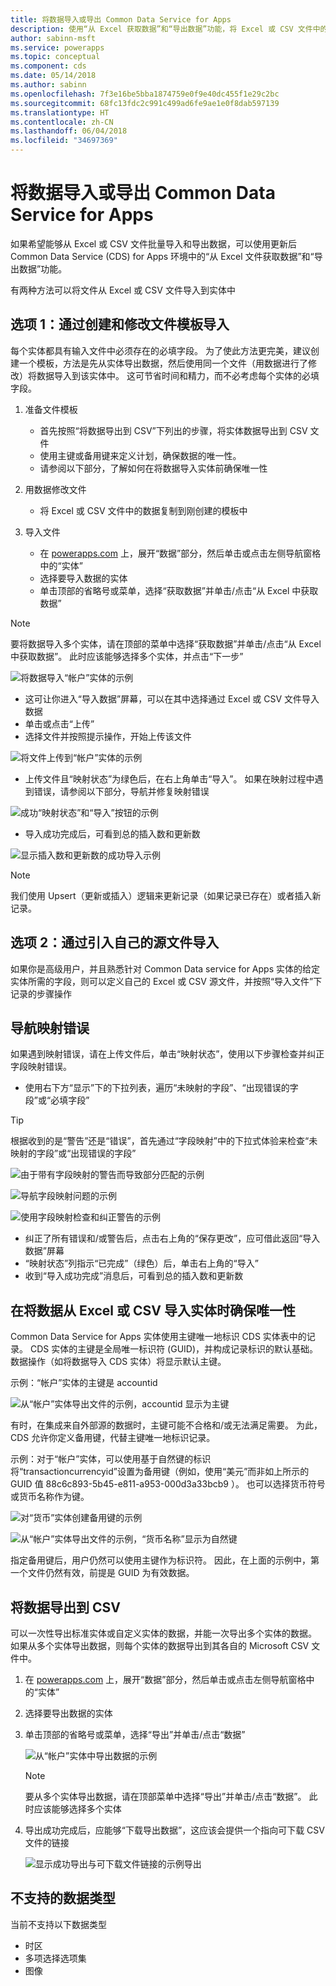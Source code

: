 ```yaml
---
title: 将数据导入或导出 Common Data Service for Apps
description: 使用“从 Excel 获取数据”和“导出数据”功能，将 Excel 或 CSV 文件中的数据批量导入和导出到 Common Data Service (CDS) for Apps 中的实体
author: sabinn-msft
ms.service: powerapps
ms.topic: conceptual
ms.component: cds
ms.date: 05/14/2018
ms.author: sabinn
ms.openlocfilehash: 7f3e16be5bba1874759e0f9e40dc455f1e29c2bc
ms.sourcegitcommit: 68fc13fdc2c991c499ad6fe9ae1e0f8dab597139
ms.translationtype: HT
ms.contentlocale: zh-CN
ms.lasthandoff: 06/04/2018
ms.locfileid: "34697369"
---
```

# <a name="import-or-export-data-from-the-common-data-service-for-apps"></a>将数据导入或导出 Common Data Service for Apps

如果希望能够从 Excel 或 CSV 文件批量导入和导出数据，可以使用更新后 Common Data Service (CDS) for Apps 环境中的“从 Excel 文件获取数据”和“导出数据”功能。

有两种方法可以将文件从 Excel 或 CSV 文件导入到实体中

## <a name="option-1-import-by-creating-and-modifying-a-file-template"></a>选项 1：通过创建和修改文件模板导入

每个实体都具有输入文件中必须存在的必填字段。 为了使此方法更完美，建议创建一个模板，方法是先从实体导出数据，然后使用同一个文件（用数据进行了修改）将数据导入到该实体中。 这可节省时间和精力，而不必考虑每个实体的必填字段。

1. 准备文件模板

    - 首先按照“将数据导出到 CSV”下列出的步骤，将实体数据导出到 CSV 文件
    - 使用主键或备用键来定义计划，确保数据的唯一性。
    - 请参阅以下部分，了解如何在将数据导入实体前确保唯一性

1. 用数据修改文件

    - 将 Excel 或 CSV 文件中的数据复制到刚创建的模板中

1. 导入文件
    - 在 [powerapps.com](https://web.powerapps.com/) 上，展开“数据”部分，然后单击或点击左侧导航窗格中的“实体”
    - 选择要导入数据的实体
    - 单击顶部的省略号或菜单，选择“获取数据”并单击/点击“从 Excel 中获取数据”

> [!NOTE]
> 要将数据导入多个实体，请在顶部的菜单中选择“获取数据”并单击/点击“从 Excel 中获取数据”。 此时应该能够选择多个实体，并点击“下一步”

![将数据导入“帐户”实体的示例](./media/data-platform-import-export/import-data-to-account.png)

- 这可让你进入“导入数据”屏幕，可以在其中选择通过 Excel 或 CSV 文件导入数据
- 单击或点击“上传”
- 选择文件并按照提示操作，开始上传该文件

![将文件上传到“帐户”实体的示例](./media/data-platform-import-export/upload-account.png)

- 上传文件且“映射状态”为绿色后，在右上角单击“导入”。 如果在映射过程中遇到错误，请参阅以下部分，导航并修复映射错误

![成功“映射状态”和“导入”按钮的示例](./media/data-platform-import-export/success-map-imp.png)

- 导入成功完成后，可看到总的插入数和更新数

![显示插入数和更新数的成功导入示例](./media/data-platform-import-export/success-imp-insert.png)

> [!NOTE]
> 我们使用 Upsert（更新或插入）逻辑来更新记录（如果记录已存在）或者插入新记录。

## <a name="option-2-import-by-bringing-your-own-source-file"></a>选项 2：通过引入自己的源文件导入

如果你是高级用户，并且熟悉针对 Common Data service for Apps 实体的给定实体所需的字段，则可以定义自己的 Excel 或 CSV 源文件，并按照“导入文件”下记录的步骤操作

## <a name="navigating-mapping-errors"></a>导航映射错误

如果遇到映射错误，请在上传文件后，单击“映射状态”，使用以下步骤检查并纠正字段映射错误。

- 使用右下方“显示”下的下拉列表，遍历“未映射的字段”、“出现错误的字段”或“必填字段”

> [!TIP]
> 根据收到的是“警告”还是“错误”，首先通过“字段映射”中的下拉式体验来检查“未映射的字段”或“出现错误的字段”

![由于带有字段映射的警告而导致部分匹配的示例](./media/data-platform-import-export/partial-match.png)

![导航字段映射问题的示例](./media/data-platform-import-export/navigate-mappings.png)

![ 使用字段映射检查和纠正警告的示例](./media/data-platform-import-export/inspect-warnings.png)

- 纠正了所有错误和/或警告后，点击右上角的“保存更改”，应可借此返回“导入数据”屏幕
- “映射状态”列指示“已完成”（绿色）后，单击右上角的“导入”
- 收到“导入成功完成”消息后，可看到总的插入数和更新数

## <a name="ensuring-uniqueness-while-importing-data-into-entity-from-excel-or-csv"></a>在将数据从 Excel 或 CSV 导入实体时确保唯一性

Common Data Service for Apps 实体使用主键唯一地标识 CDS 实体表中的记录。 CDS 实体的主键是全局唯一标识符 (GUID)，并构成记录标识的默认基础。 数据操作（如将数据导入 CDS 实体）将显示默认主键。

示例：“帐户”实体的主键是 accountid

![从“帐户”实体导出文件的示例，accountid 显示为主键](./media/data-platform-import-export/export-pk.png)

有时，在集成来自外部源的数据时，主键可能不合格和/或无法满足需要。 为此，CDS 允许你定义备用键，代替主键唯一地标识记录。

示例：对于“帐户”实体，可以使用基于自然键的标识将“transactioncurrencyid”设置为备用键（例如，使用“美元”而非如上所示的 GUID 值 88c6c893-5b45-e811-a953-000d3a33bcb9 ）。 也可以选择货币符号或货币名称作为键。

![对“货币”实体创建备用键的示例](./media/data-platform-import-export/create-ak.png)

![从“帐户”实体导出文件的示例，“货币名称”显示为自然键](./media/data-platform-import-export/export-nk.png)

指定备用键后，用户仍然可以使用主键作为标识符。 因此，在上面的示例中，第一个文件仍然有效，前提是 GUID 为有效数据。

## <a name="export-data-to-csv"></a>将数据导出到 CSV

可以一次性导出标准实体或自定义实体的数据，并能一次导出多个实体的数据。 如果从多个实体导出数据，则每个实体的数据导出到其各自的 Microsoft CSV 文件中。

1. 在 [powerapps.com](https://web.powerapps.com/) 上，展开“数据”部分，然后单击或点击左侧导航窗格中的“实体”
1. 选择要导出数据的实体
1. 单击顶部的省略号或菜单，选择“导出”并单击/点击“数据”

    ![从“帐户”实体中导出数据的示例](./media/data-platform-import-export/export-account.png)

    > [!NOTE]
    > 要从多个实体导出数据，请在顶部菜单中选择“导出”并单击/点击“数据”。 此时应该能够选择多个实体

1. 导出成功完成后，应能够“下载导出数据”，这应该会提供一个指向可下载 CSV 文件的链接

    ![显示成功导出与可下载文件链接的示例导出](./media/data-platform-import-export/export-success.png)

## <a name="unsupported-data-types"></a>不支持的数据类型

当前不支持以下数据类型

- 时区
- 多项选择选项集
- 图像
